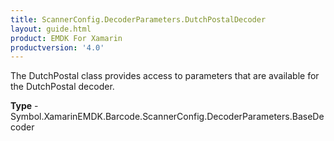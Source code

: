```yaml
---
title: ScannerConfig.DecoderParameters.DutchPostalDecoder
layout: guide.html 
product: EMDK For Xamarin 
productversion: '4.0' 
---
```

The DutchPostal class provides access to parameters that are available for the DutchPostal decoder.

**Type** - Symbol.XamarinEMDK.Barcode.ScannerConfig.DecoderParameters.BaseDecoder



